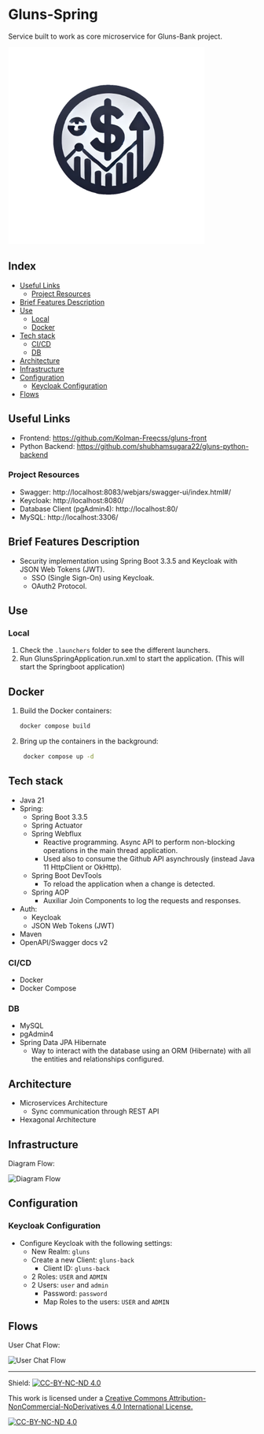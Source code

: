 # Gluns-Spring

Service built to work as core microservice for Gluns-Bank project.

<img src="gluns-bank-logo.png" alt="Gluns Logo" width="400" />

## Index
- [Useful Links](#useful-links)
  - [Project Resources](#project-resources)
- [Brief Features Description](#brief-features-description)
- [Use](#use)
  - [Local](#local)
  - [Docker](#docker)
- [Tech stack](#tech-stack)
  - [CI/CD](#cicd)
  - [DB](#db)
- [Architecture](#architecture)
- [Infrastructure](#infrastructure)
- [Configuration](#configuration)
  - [Keycloak Configuration](#keycloak-configuration)
- [Flows](#flows)

## Useful Links

- Frontend: https://github.com/Kolman-Freecss/gluns-front
- Python Backend: https://github.com/shubhamsugara22/gluns-python-backend

### Project Resources
- Swagger: http://localhost:8083/webjars/swagger-ui/index.html#/
- Keycloak: http://localhost:8080/
- Database Client (pgAdmin4): http://localhost:80/
- MySQL: http://localhost:3306/

## Brief Features Description

- Security implementation using Spring Boot 3.3.5 and Keycloak with JSON Web Tokens (JWT).
  - SSO (Single Sign-On) using Keycloak.
  - OAuth2 Protocol. 

## Use

### Local

1. Check the `.launchers` folder to see the different launchers.
2. Run GlunsSpringApplication.run.xml to start the application. (This will start the Springboot application)

## Docker

1. Build the Docker containers:

   ```bash
   docker compose build
   ```
   
2. Bring up the containers in the background:

   ```bash
    docker compose up -d
    ```
   
## Tech stack

- Java 21
- Spring:
  - Spring Boot 3.3.5
  - Spring Actuator
  - Spring Webflux
    - Reactive programming. Async API to perform non-blocking operations in the main thread application.
    - Used also to consume the Github API asynchrously (instead Java 11 HttpClient or OkHttp).
  - Spring Boot DevTools
    - To reload the application when a change is detected.
  - Spring AOP
    - Auxiliar Join Components to log the requests and responses.
- Auth:
  - Keycloak
  - JSON Web Tokens (JWT)
- Maven
- OpenAPI/Swagger docs v2

### CI/CD

- Docker
- Docker Compose

### DB

- MySQL
- pgAdmin4
- Spring Data JPA Hibernate
  - Way to interact with the database using an ORM (Hibernate) with all the entities and relationships configured.

## Architecture

- Microservices Architecture
  - Sync communication through REST API
- Hexagonal Architecture

## Infrastructure

Diagram Flow:

![Diagram Flow](Infra-gluns-bank.svg)

## Configuration

### Keycloak Configuration

- Configure Keycloak with the following settings:
  - New Realm: `gluns`
  - Create a new Client: `gluns-back`
    - Client ID: `gluns-back`
  - 2 Roles: `USER` and `ADMIN`
  - 2 Users: `user` and `admin`
    - Password: `password`
    - Map Roles to the users: `USER` and `ADMIN`


## Flows

User Chat Flow:

![User Chat Flow](User-chat-flow-overview.svg)

---

Shield: [![CC-BY-NC-ND 4.0][CC-BY-NC-ND-shield]][CC-BY-NC-ND]

This work is licensed under a [Creative Commons Attribution-NonCommercial-NoDerivatives 4.0 International License.][CC-BY-NC-ND]

[![CC-BY-NC-ND 4.0][CC-BY-NC-ND-image]][CC-BY-NC-ND]

[CC-BY-NC-ND-shield]: https://img.shields.io/badge/License-CC--BY--NC--ND--4.0-lightgrey
[CC-BY-NC-ND]: http://creativecommons.org/licenses/by-nc-nd/4.0/
[CC-BY-NC-ND-image]: https://i.creativecommons.org/l/by-nc-nd/4.0/88x31.png
